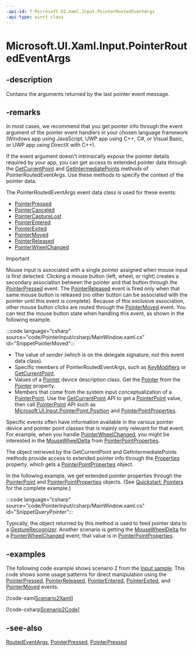 ```yaml
---
-api-id: T:Microsoft.UI.Xaml.Input.PointerRoutedEventArgs
-api-type: winrt class
---
```


<!-- Class syntax.
public class PointerRoutedEventArgs : Windows.UI.Xaml.RoutedEventArgs, Windows.UI.Xaml.Input.IPointerRoutedEventArgs
-->

# Microsoft.UI.Xaml.Input.PointerRoutedEventArgs

## -description

Contains the arguments returned by the last pointer event message.

## -remarks

In most cases, we recommend that you get pointer info through the event argument of the pointer event handlers in your chosen language framework (Windows app using JavaScript, UWP app using C++, C#, or Visual Basic, or UWP app using DirectX with C++).

If the event argument doesn't intrinsically expose the pointer details required by your app, you can get access to extended pointer data through the [GetCurrentPoint](pointerroutedeventargs_getcurrentpoint_293890010.md) and [GetIntermediatePoints](pointerroutedeventargs_getintermediatepoints_516826524.md) methods of PointerRoutedEventArgs. Use these methods to specify the context of the pointer data.

The PointerRoutedEventArgs event data class is used for these events:

+ [PointerPressed](../microsoft.ui.xaml/uielement_pointerpressed.md)
+ [PointerCanceled](../microsoft.ui.xaml/uielement_pointercanceled.md)
+ [PointerCaptureLost](../microsoft.ui.xaml/uielement_pointercapturelost.md)
+ [PointerEntered](../microsoft.ui.xaml/uielement_pointerentered.md)
+ [PointerExited](../microsoft.ui.xaml/uielement_pointerexited.md)
+ [PointerMoved](../microsoft.ui.xaml/uielement_pointermoved.md)
+ [PointerReleased](../microsoft.ui.xaml/uielement_pointerreleased.md)
+ [PointerWheelChanged](../microsoft.ui.xaml/uielement_pointerwheelchanged.md)

> [!IMPORTANT]
> Mouse input is associated with a single pointer assigned when mouse input is first detected. Clicking a mouse button (left, wheel, or right) creates a secondary association between the pointer and that button through the [PointerPressed](../microsoft.ui.xaml/uielement_pointerpressed.md) event. The [PointerReleased](../microsoft.ui.xaml/uielement_pointerreleased.md) event is fired only when that same mouse button is released (no other button can be associated with the pointer until this event is complete). Because of this exclusive association, other mouse button clicks are routed through the [PointerMoved](../microsoft.ui.xaml/uielement_pointermoved.md) event. You can test the mouse button state when handling this event, as shown in the following example.

:::code language="csharp" source="code/PointerInput/csharp/MainWindow.xaml.cs" id="SnippetPointerMoved":::

+ The value of *sender* (which is on the delegate signature, not this event data class).
+ Specific members of PointerRoutedEventArgs, such as [KeyModifiers](pointerroutedeventargs_keymodifiers.md) or [GetCurrentPoint](pointerroutedeventargs_getcurrentpoint_293890010.md).
+ Values of a [Pointer](pointer.md) device description class. Get the [Pointer](pointer.md) from the [Pointer](pointerroutedeventargs_pointer.md) property.
+ Members that come from the system input conceptualization of a [PointerPoint](../microsoft.ui.input/pointerpoint.md). Use the [GetCurrentPoint](pointerroutedeventargs_getcurrentpoint_293890010.md) API to get a [PointerPoint](../microsoft.ui.input/pointerpoint.md) value, then call [PointerPoint](../microsoft.ui.input/pointerpoint.md) API such as [Microsoft.UI.Input.PointerPoint.Position](../microsoft.ui.input/pointerpoint_position.md) and [PointerPointProperties](../microsoft.ui.input/pointerpointproperties.md).

Specific events often have information available in the various pointer device and pointer point classes that is mainly only relevant for that event. For example, when you handle [PointerWheelChanged](../microsoft.ui.xaml/uielement_pointerwheelchanged.md), you might be interested in the [MouseWheelDelta](../microsoft.ui.input/pointerpointproperties_mousewheeldelta.md) from [PointerPointProperties](../microsoft.ui.input/pointerpointproperties.md).

The object retrieved by the GetCurrentPoint and GetIntermediatePoints methods provide access to extended pointer info through the [Properties](../microsoft.ui.input/pointerpoint_properties.md) property, which gets a [PointerPointProperties](../microsoft.ui.input/pointerpointproperties.md) object.

In the following example, we get extended pointer properties through the [PointerPoint](../microsoft.ui.input/pointerpoint.md) and [PointerPointProperties](../microsoft.ui.input/pointerpointproperties.md) objects. (See [Quickstart: Pointers](/previous-versions/windows/apps/hh465383(v=win.10)) for the complete example.)

:::code language="csharp" source="code/PointerInput/csharp/MainWindow.xaml.cs" id="SnippetQueryPointer":::

Typically, the object returned by this method is used to feed pointer data to a [GestureRecognizer](../microsoft.ui.input/gesturerecognizer.md). Another scenario is getting the [MouseWheelDelta](../microsoft.ui.input/pointerpointproperties_mousewheeldelta.md) for a [PointerWheelChanged](../microsoft.ui.xaml/uielement_pointerwheelchanged.md) event; that value is in [PointerPointProperties](../microsoft.ui.input/pointerpointproperties.md).

## -examples

The following code example shows scenario 2 from the [Input sample](https://github.com/microsoftarchive/msdn-code-gallery-microsoft/tree/411c271e537727d737a53fa2cbe99eaecac00cc0/Official%20Windows%20Platform%20Sample/Input%20XAML%20user%20input%20events%20sample). This code shows some usage patterns for direct manipulation using the [PointerPressed](../microsoft.ui.xaml/uielement_pointerpressed.md), [PointerReleased](../microsoft.ui.xaml/uielement_pointerreleased.md), [PointerEntered](../microsoft.ui.xaml/uielement_pointerentered.md), [PointerExited](../microsoft.ui.xaml/uielement_pointerexited.md), and [PointerMoved](../microsoft.ui.xaml/uielement_pointermoved.md) events.

[!code-xaml[Scenario2Xaml](../microsoft.ui.xaml/code/input/csharp/Scenario2.xaml#SnippetScenario2Xaml)]

[!code-csharp[Scenario2Code](../microsoft.ui.xaml/code/input/csharp/Scenario2.xaml.cs#SnippetScenario2Code)]

## -see-also

[RoutedEventArgs](../microsoft.ui.xaml/routedeventargs.md), [PointerPressed](../microsoft.ui.xaml/uielement_pointerpressed.md), [PointerPressed](../microsoft.ui.xaml/uielement_pointerpressed.md)
